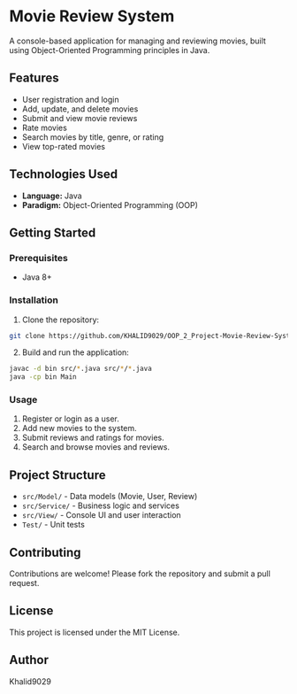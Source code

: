 # Movie Review System

A console-based application for managing and reviewing movies, built using Object-Oriented Programming principles in Java.

## Features

- User registration and login
- Add, update, and delete movies
- Submit and view movie reviews
- Rate movies
- Search movies by title, genre, or rating
- View top-rated movies

## Technologies Used

- **Language:** Java
- **Paradigm:** Object-Oriented Programming (OOP)

## Getting Started

### Prerequisites

- Java 8+

### Installation

1. Clone the repository:
  ```sh
  git clone https://github.com/KHALID9029/OOP_2_Project-Movie-Review-System-.git
  ```
2. Build and run the application:
  ```sh
  javac -d bin src/*.java src/*/*.java
  java -cp bin Main
  ```

### Usage

1. Register or login as a user.
2. Add new movies to the system.
3. Submit reviews and ratings for movies.
4. Search and browse movies and reviews.

## Project Structure

- `src/Model/` - Data models (Movie, User, Review)
- `src/Service/` - Business logic and services
- `src/View/` - Console UI and user interaction
- `Test/` - Unit tests

## Contributing

Contributions are welcome! Please fork the repository and submit a pull request.

## License

This project is licensed under the MIT License.

## Author

Khalid9029
